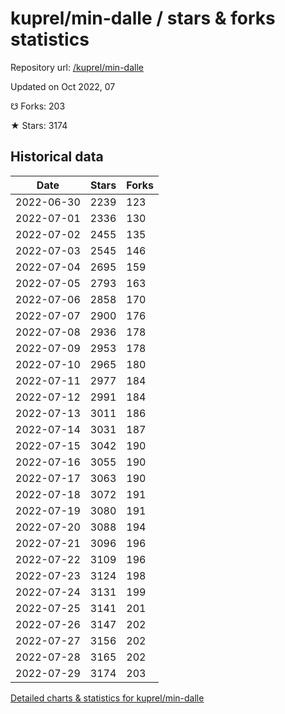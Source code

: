 # kuprel/min-dalle / stars & forks statistics

Repository url: [/kuprel/min-dalle](https://github.com/kuprel/min-dalle)

Updated on Oct 2022, 07

☋ Forks: 203

★ Stars: 3174

## Historical data
| Date | Stars | Forks |
|------|-------|-------|
| 2022-06-30 | 2239 | 123 | 
| 2022-07-01 | 2336 | 130 | 
| 2022-07-02 | 2455 | 135 | 
| 2022-07-03 | 2545 | 146 | 
| 2022-07-04 | 2695 | 159 | 
| 2022-07-05 | 2793 | 163 | 
| 2022-07-06 | 2858 | 170 | 
| 2022-07-07 | 2900 | 176 | 
| 2022-07-08 | 2936 | 178 | 
| 2022-07-09 | 2953 | 178 | 
| 2022-07-10 | 2965 | 180 | 
| 2022-07-11 | 2977 | 184 | 
| 2022-07-12 | 2991 | 184 | 
| 2022-07-13 | 3011 | 186 | 
| 2022-07-14 | 3031 | 187 | 
| 2022-07-15 | 3042 | 190 | 
| 2022-07-16 | 3055 | 190 | 
| 2022-07-17 | 3063 | 190 | 
| 2022-07-18 | 3072 | 191 | 
| 2022-07-19 | 3080 | 191 | 
| 2022-07-20 | 3088 | 194 | 
| 2022-07-21 | 3096 | 196 | 
| 2022-07-22 | 3109 | 196 | 
| 2022-07-23 | 3124 | 198 | 
| 2022-07-24 | 3131 | 199 | 
| 2022-07-25 | 3141 | 201 | 
| 2022-07-26 | 3147 | 202 | 
| 2022-07-27 | 3156 | 202 | 
| 2022-07-28 | 3165 | 202 | 
| 2022-07-29 | 3174 | 203 | 


[Detailed charts & statistics for kuprel/min-dalle](https://reviewgithub.com/rep/kuprel/min-dalle)
